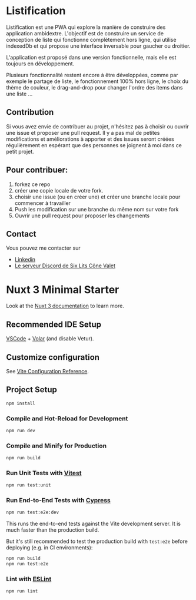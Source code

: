 # Listification

Listification est une PWA qui explore la manière de construire des application ambidextre.
L'objectif est de construire un service de conception de liste qui fonctionne complètement hors ligne, qui utilise 
indexedDb et qui propose une interface inversable pour gaucher ou droitier.

L'application est proposé dans une version fonctionnelle, mais elle est toujours en développement.

Plusieurs fonctionnalité restent encore à être développées, comme par exemple le partage de liste, le fonctionnement 100% hors ligne,
le choix du thème de couleur, le drag-and-drop pour changer l'ordre des items dans une liste ...

## Contribution

Si vous avez envie de contribuer au projet, n'hésitez pas à choisir ou ouvrir une issue et proposer une pull request.  Il y a pas mal de petites 
modifications et améliorations à apporter et des issues seront créées régulièrement en espérant que des personnes se joignent à moi dans ce petit projet.

## Pour contribuer:
<ol>
    <li>forkez ce repo</li>
    <li>créer une copie locale de votre fork.</li>
    <li>choisir une issue (ou en créer une) et créer une branche locale pour commencer à travailler</li>
    <li>Push les modification sur une branche du même nom sur votre fork</li>
    <li>Ouvrir une pull request pour proposer les changements</li>
</ol>

## Contact
Vous pouvez me contacter sur 

<ul>
    <li><a href="https://www.linkedin.com/in/eric-podhorecki-8946aa1ba/">Linkedin</a></li>
    <li><a href="https://discord.com/channels/1222094066284499034/1222094595182034986">Le serveur Discord de Six Lits Cône Valet </a></li>
</ul>

# Nuxt 3 Minimal Starter

Look at the [Nuxt 3 documentation](https://nuxt.com/docs/getting-started/introduction) to learn more.

## Recommended IDE Setup

[VSCode](https://code.visualstudio.com/) + [Volar](https://marketplace.visualstudio.com/items?itemName=Vue.volar) (and disable Vetur).

## Customize configuration

See [Vite Configuration Reference](https://vitejs.dev/config/).

## Project Setup

```sh
npm install
```

### Compile and Hot-Reload for Development

```sh
npm run dev
```

### Compile and Minify for Production

```sh
npm run build
```

### Run Unit Tests with [Vitest](https://vitest.dev/)

```sh
npm run test:unit
```

### Run End-to-End Tests with [Cypress](https://www.cypress.io/)

```sh
npm run test:e2e:dev
```

This runs the end-to-end tests against the Vite development server.
It is much faster than the production build.

But it's still recommended to test the production build with `test:e2e` before deploying (e.g. in CI environments):

```sh
npm run build
npm run test:e2e
```

### Lint with [ESLint](https://eslint.org/)

```sh
npm run lint
```
